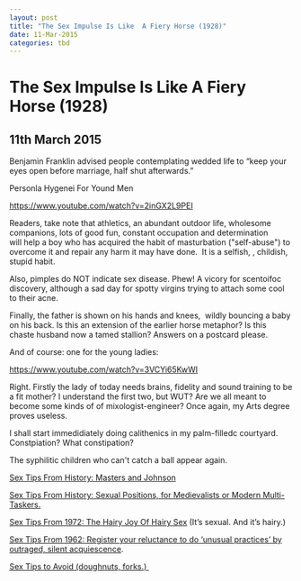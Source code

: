 ```yaml
---
layout: post
title: "The Sex Impulse Is Like  A Fiery Horse (1928)"
date: 11-Mar-2015
categories: tbd
---
```


# The Sex Impulse Is Like  A Fiery Horse (1928)

## 11th March 2015

Benjamin Franklin advised people contemplating wedded life to “keep your eyes open before marriage,   half shut afterwards.”

Personla Hygenei For Yound Men

https://www.youtube.com/watch?v=2inGX2L9PEI

Readers,   take note that athletics,   an abundant outdoor life, wholesome companions, lots of good fun, constant occupation and determination will help a boy who has acquired the habit of masturbation ("self-abuse") to overcome it and repair any harm it may have done.  It is a selfish, , childish, stupid habit.

Also, pimples do NOT indicate sex disease. Phew! A vicory for scentoifoc discovery, although a sad day for spotty virgins trying to attach some cool to their acne.

Finally, the father is shown on his hands and knees,  wildly bouncing a baby on his back. Is this an extension of the earlier horse metaphor? Is this chaste husband now a tamed stallion? Answers on a postcard please.

And of course: one for the young ladies:

https://www.youtube.com/watch?v=3VCYi65KwWI

 

Right. Firstly the lady of today needs brains, fidelity and sound training to be a fit mother? I understand the first two, but WUT? Are we all meant to become some kinds of of mixologist-engineer? Once again, my Arts degree proves useless.

I shall start immedidiately doing calithenics in my palm-filledc courtyard. Constpiation? What constipation?

The syphilitic children who can't catch a ball appear again.

<a href="http://mogantosh.com/sex-tips-from-history-masters-and-johnson/">Sex Tips From History: Masters and Johnson</a>

<a href="http://mogantosh.com/sex-tips-from-the-past-sexual-positions-for-mediaevalists-or-modern-multi-taskers/">Sex Tips From History: Sexual Positions, for Medievalists or Modern Multi-Taskers.</a>

<a href="http://mogantosh.com/sex-tips-from-history-the-hairy-joy-of-hairy-sex-1972/">Sex Tips From 1972: The Hairy Joy Of Hairy Sex</a> (It’s sexual. And it’s hairy.)

<a href="http://mogantosh.com/sex-tips-from-history-1962/">Sex Tips From 1962: Register your reluctance to do ‘unusual practices’ by outraged, silent acquiescence</a>.

<a href="http://mogantosh.com/its-saturday-night-folks-sex-tips-to-avoid/">Sex Tips to Avoid (doughnuts, forks.) </a>

 
